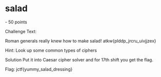 <h1>salad</h1> - 50 points

Challenge Text:

Roman generals really knew how to make salad! atkw{plddp_jrcru_uivjjzex}

Hint:
Look up some common types of ciphers


Solution
Put it into Caesar cipher solver and for 17th shift you get the flag.

Flag: jctf{yummy_salad_dressing}
